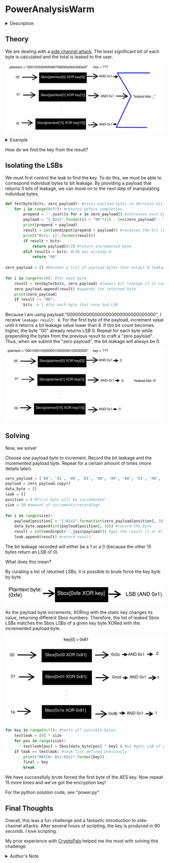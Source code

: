 # PowerAnalysisWarm
<details>
<summary>Description</summary>
<br>
This encryption algorithm leaks a "bit" of data every time it does a computation. Use this to figure out the encryption key.

Additional details will be available after launching your challenge instance.
</details>

## Theory
We are dealing with a [side channel attack](https://en.wikipedia.org/wiki/Side-channel_attack). The least significant bit of each byte is calculated and the total is leaked to the user.

![algorithm](pictures/algo.png)

<details>
<summary>Example</summary>
<br>
Let's assume the AES encryption algorithm outputs the ciphertext: "f1e03f01bba75256cd5c0d84be1bb2f2"

The least significant bit of each byte is as follows:
|Byte|LSB| |Byte|LSB
|----|----|---|----|---|
|f1|1||cd|1
|e0|0||5c|0
|3f|1||0d|1
|01|1||84|0
|bb|1||be|0
|a7|1||1b|1
|52|0||b2|0
|56|0||f2|0

Therefore, the output would be the sum of the LSBs: `leakage result: 7`
</details>

How do we find the key from the result?

## Isolating the LSBs
We must first control the leak to find the key. To do this, we must be able to correspond individual bytes to bit leakage. By providing a payload that returns 0 bits of leakage, we can move on to the next step of manipulating individual bytes.
```python
def testbyte(bits, zero_payload): #tests payload bytes to decrease bit leakage
    for i in range(0xff): #returns before completion
        prepend = ''.join([x for x in zero_payload]) #increases each byte
        payload = "{:02x}".format(i) + "00"*(16 - len(zero_payload) - 1)
        print(prepend + payload)
        result = int(sendinput(prepend + payload)) #receives the bit leakage
        print("Bits: {}".format(result))
        if result < bits:
            return payload[0:2] #return incremented byte
        elif results > bits: #LSB was already 0
            return "00"

zero_payload = [] #becomes a list of payload bytes that output 0 leakage bits

for i in range(0x10): #for each byte
    result = testbyte(bits, zero_payload) #lowers bit leakage if it can
    zero_payload.append(result) #appends the returned byte
    print(zero_payload)
    if result != "00":
        bits -= 1 #for each byte that once had LSB
```
Because I am using payload "00000000000000000000000000000000", I receive `leakage result: 8`.
For the first byte of the payload, increment value until it returns a bit leakage value lower than 8. If the bit count becomes higher, the byte "00" already returns LSB 0.
Repeat for each byte while prepending the bytes from the previous result to craft a "zero payload".
Thus, when we submit the "zero payload", the bit leakage will always be 0.

![zeropayload](pictures/zero.png)

## Solving
Now, we solve!

Choose one payload byte to increment. Record the bit leakage and the incremented payload byte. Repeat for a certain amount of times (more details later).

```python
zero_payload = ['00', '01', '00', '01', '00', '00', '00', '01', '00', '02', '04', '01', '03', '03', '00', '00']
payload = zero_payload.copy()
data_byte = []
leak = []
position = 0 #first byte will be incremented
size = 30 #amount of increments/recordings

for i in range(size):
    payload[position] = "{:02x}".format(int(zero_payload[position], 16) + i) #increment
    data_byte.append(int(payload[position], 16)) #record the byte
    result = int(sendinput(''.join(payload))) #get the result (1 or 0)
    leak.append(result) #record result

```

The bit leakage recorded will either be a 1 or a 0 (because the other 15 bytes return an LSB of 0).

What does this mean?

By curating a list of returned LSBs, it is possible to brute force the key byte by byte.

![onebyte](pictures/onebyte.png)

As the payload byte increments, XORing with the static key changes its value, returning different Sbox numbers. Therefore, the list of leaked Sbox LSBs matches the Sbox LSBs of a given key byte XORed with the incremented payload byte.

![bytesolve](pictures/bytesolve.png)

```python
for key in range(0xff): #tests all possible bytes
    testleak = [0] * size
    for pos in range(size):
        testleak[pos] = Sbox[data_byte[pos] ^ key] & 0x1 #gets LSB of possible Sbox match
    if leak == testleak: #leak list defined previously
        print("MATCH: 0x{:02x}".format(key))
        final = key
        break
```

We have successfully brute forced the first byte of the AES key. Now repeat 15 more times and we've got the encryption key!

For the python solution code, see "power.py".

## Final Thoughts
Overall, this was a fun challenge and a fantastic introduction to side-channel attacks. After several hours of scripting, the key is produced in 90 seconds. I love scripting.

My prior experience with [CryptoPals](https://www.cryptopals.com/) helped me the most with solving this challenge.

<details>
<summary>Author's Note</summary>
<br>
Use the variable `SILENT=1` with `python3 power.py` to witness the beauty of the password oracle.
</details>

